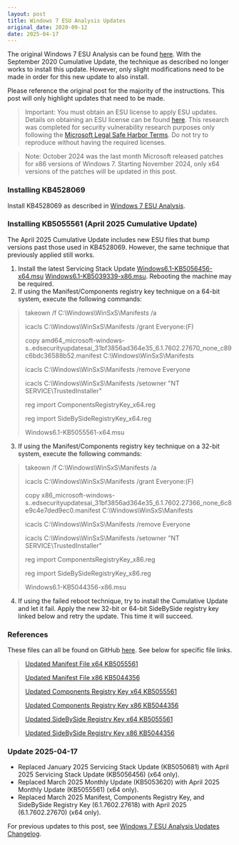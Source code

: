 ```yaml
---
layout: post
title: Windows 7 ESU Analysis Updates
original_date: 2020-09-12
date: 2025-04-17
---
```


The original Windows 7 ESU Analysis can be found [here](https://hackandpwn.com/windows-7-esu-analysis).  With the September 2020 Cumulative Update, the technique as described no longer works to install this update.  However, only slight modifications need to be made in order for this new update to also install.

Please reference the original post for the majority of the instructions.  This post will only highlight updates that need to be made.

> Important:  You must obtain an ESU license to apply ESU updates.  Details on obtaining an ESU license can be found [here](https://support.microsoft.com/en-us/help/4497181/lifecycle-faq-extended-security-updates).  This research was completed for security vulnerability research purposes only following the [Microsoft Legal Safe Harbor Terms](https://www.microsoft.com/en-us/msrc/bounty-safe-harbor).  Do not try to reproduce without having the required licenses.

> Note: October 2024 was the last month Microsoft released patches for x86 versions of Windows 7.  Starting November 2024, only x64 versions of the patches will be updated in this post.

### Installing KB4528069

Install KB4528069 as described in [Windows 7 ESU Analysis](https://hackandpwn.com/windows-7-esu-analysis). 

### Installing KB5055561 (April 2025 Cumulative Update)

The April 2025 Cumulative Update includes new ESU files that bump versions past those used in KB4528069.  However, the same technique that previously applied still works.

1. Install the latest Servicing Stack Update [Windows6.1-KB5056456-x64.msu](https://github.com/HackAndPwn/Windows-7-Patching/raw/master/07_ESU_Updates/01_Windows6.1-KB5056456-x64.msu) [Windows6.1-KB5039339-x86.msu](https://github.com/HackAndPwn/Windows-7-Patching/raw/master/07_ESU_Updates/01_Windows6.1-KB5039339-x86.msu).  Rebooting the machine may be required.
2. If using the Manifest/Components registry key technique on a 64-bit system, execute the following commands:
> takeown /f C:\Windows\WinSxS\Manifests /a
>
> icacls C:\Windows\WinSxS\Manifests /grant Everyone:(F)
>
> copy amd64_microsoft-windows-s..edsecurityupdatesai_31bf3856ad364e35_6.1.7602.27670_none_c89c6bdc36588b52.manifest C:\Windows\WinSxS\Manifests
>
> icacls C:\Windows\WinSxS\Manifests /remove Everyone
>
> icacls C:\Windows\WinSxS\Manifests /setowner "NT SERVICE\TrustedInstaller"
>
> reg import ComponentsRegistryKey_x64.reg
>
> reg import SideBySideRegistryKey_x64.reg
>
> Windows6.1-KB5055561-x64.msu
3. If using the Manifest/Components registry key technique on a 32-bit system, execute the following commands:
> takeown /f C:\Windows\WinSxS\Manifests /a
>
> icacls C:\Windows\WinSxS\Manifests /grant Everyone:(F)
>
> copy x86_microsoft-windows-s..edsecurityupdatesai_31bf3856ad364e35_6.1.7602.27366_none_6c8e9c4e7ded9ec0.manifest C:\Windows\WinSxS\Manifests
>
> icacls C:\Windows\WinSxS\Manifests /remove Everyone
>
> icacls C:\Windows\WinSxS\Manifests /setowner "NT SERVICE\TrustedInstaller"
>
> reg import ComponentsRegistryKey_x86.reg
>
> reg import SideBySideRegistryKey_x86.reg
>
> Windows6.1-KB5044356-x86.msu
4. If using the failed reboot technique, try to install the Cumulative Update and let it fail.  Apply the new 32-bit or 64-bit SideBySide registry key linked below and retry the update.  This time it will succeed.

### References

These files can all be found on GitHub [here](https://github.com/HackAndPwn/Windows-7-ESU-Analysis).  See below for specific file links.

> [Updated Manifest File x64 KB5055561](https://github.com/HackAndPwn/Windows-7-ESU-Analysis/blob/master/2025_04/amd64_microsoft-windows-s..edsecurityupdatesai_31bf3856ad364e35_6.1.7602.27670_none_c89c6bdc36588b52.manifest)
>
> [Updated Manifest File x86 KB5044356](https://github.com/HackAndPwn/Windows-7-ESU-Analysis/blob/master/2024_10/x86_microsoft-windows-s..edsecurityupdatesai_31bf3856ad364e35_6.1.7602.27366_none_6c8e9c4e7ded9ec0.manifest)
>
> [Updated Components Registry Key x64 KB5055561](https://github.com/HackAndPwn/Windows-7-ESU-Analysis/blob/master/2025_04/ComponentsRegistryKey_x64.reg)
>
> [Updated Components Registry Key x86 KB5044356](https://github.com/HackAndPwn/Windows-7-ESU-Analysis/blob/master/2024_10/ComponentsRegistryKey_x86.reg)
>
> [Updated SideBySide Registry Key x64 KB5055561](https://github.com/HackAndPwn/Windows-7-ESU-Analysis/blob/master/2025_04/SideBySideRegistryKey_x64.reg)
>
> [Updated SideBySide Registry Key x86 KB5044356](https://github.com/HackAndPwn/Windows-7-ESU-Analysis/blob/master/2024_10/SideBySideRegistryKey_x86.reg)

### Update 2025-04-17
* Replaced January 2025 Servicing Stack Update (KB5050681) with April 2025 Servicing Stack Update (KB5056456) (x64 only).
* Replaced March 2025 Monthly Update (KB5053620) with April 2025 Monthly Update (KB5055561) (x64 only).
* Replaced March 2025 Manifest, Components Registry Key, and SideBySide Registry Key (6.1.7602.27618) with April 2025 (6.1.7602.27670) (x64 only).

For previous updates to this post, see [Windows 7 ESU Analysis Updates Changelog](https://hackandpwn.com/windows-7-esu-analysis-updates-changelog/).